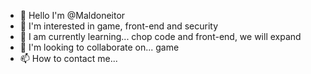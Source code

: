 - 👋 Hello I'm @Maldoneitor
- 👀 I'm interested in game, front-end and security
- 🌱 I am currently learning... chop code and front-end, we will expand
- 💞️ I'm looking to collaborate on... game
- 📫 How to contact me...

<!---
Maldoneitor/Maldoneitor is a ✨ special ✨ repository because its `README.md` (this file) appears on your GitHub profile.
You can click the Preview link to take a look at your changes.
--->
